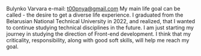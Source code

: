 Bulynko Varvara
e-mail: t00pnya@gmail.com
Мy main life goal can be called - the desire to get a diverse life experience.
 I graduated from the Belarusian National Technical University in 2022, and realized, that I wanted to continue studying technical disciplines in the future.
I am just starting my journey in studying the direction of Front-end development. I think that my criticality, responsibility, along with good soft skills, will help me reach my goal.
